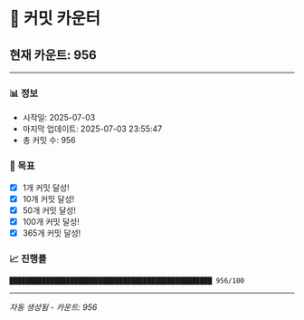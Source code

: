 # 🔢 커밋 카운터

## 현재 카운트: 956

---

### 📊 정보
- 시작일: 2025-07-03
- 마지막 업데이트: 2025-07-03 23:55:47
- 총 커밋 수: 956

### 🎯 목표
- [x] 1개 커밋 달성!
- [x] 10개 커밋 달성!
- [x] 50개 커밋 달성!
- [x] 100개 커밋 달성!
- [x] 365개 커밋 달성!

### 📈 진행률
```
██████████████████████████████████████████████████ 956/100
```

---
*자동 생성됨 - 카운트: 956*
